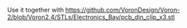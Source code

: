 Use it together with https://github.com/VoronDesign/Voron-2/blob/Voron2.4/STLs/Electronics_Bay/pcb_din_clip_x3.stl
